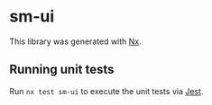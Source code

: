 # sm-ui

This library was generated with [Nx](https://nx.dev).

## Running unit tests

Run `nx test sm-ui` to execute the unit tests via [Jest](https://jestjs.io).
